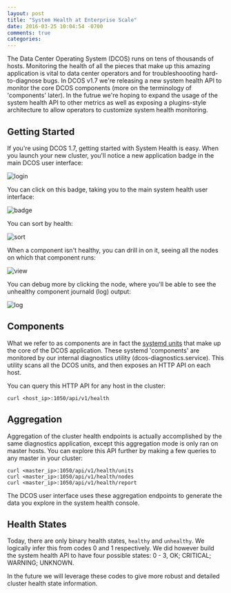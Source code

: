 ```yaml
---
layout: post
title: "System Health at Enterprise Scale"
date: 2016-03-25 10:04:54 -0700
comments: true
categories: 
---
```

The Data Center Operating System (DCOS) runs on tens of thousands of hosts. Monitoring the health of all the pieces that make up this amazing application is vital to data center operators and for troubleshoooting hard-to-diagnose bugs. In DCOS v1.7 we're releasing a new system health API to monitor the core DCOS components (more on the terminology of 'components' later). In the futrue we're hoping to expand the usage of the system health API to other metrics as well as exposing a plugins-style architecture to allow operators to customize system health monitoring.
<!-- More -->

## Getting Started
If you're using DCOS 1.7, getting started with System Health is easy. When you launch your new cluster, you'll notice a new application badge in the main DCOS user interface:

![login](https://dl.dropboxusercontent.com/u/77193293/systemHealthScreens/dcos_ui.png)

You can click on this badge, taking you to the main system health user interface:

![badge](https://dl.dropboxusercontent.com/u/77193293/systemHealthScreens/badge_close.png)

You can sort by health:

![sort](https://dl.dropboxusercontent.com/u/77193293/systemHealthScreens/sort_by_health.png)

When a component isn't healthy, you can drill in on it, seeing all the nodes on which that component runs:

![view](https://dl.dropboxusercontent.com/u/77193293/systemHealthScreens/sys_unhealthy_view.png)

You can debug more by clicking the node, where you'll be able to see the unhealthy component journald (log) output:

![log](https://dl.dropboxusercontent.com/u/77193293/systemHealthScreens/sys_unhealthy.png)

## Components
What we refer to as components are in fact the [systemd units](https://www.freedesktop.org/wiki/Software/systemd/) that make up the core of the DCOS application. These systemd 'components' are monitored by our internal diagnostics utility (dcos-diagnostics.service). This utility scans all the DCOS units, and then exposes an HTTP API on each host. 

You can query this HTTP API for any host in the cluster:

```
curl <host_ip>:1050/api/v1/health
```

## Aggregation
Aggregation of the cluster health endpoints is actually accomplished by the same diagnostics application, except this aggregation mode is only ran on master hosts. You can explore this API further by making a few queries to any master in your cluster:

```
curl <master_ip>:1050/api/v1/health/units
curl <master_ip>:1050/api/v1/health/nodes
curl <master_ip>:1050/api/v1/health/report
```

The DCOS user interface uses these aggregation endpoints to generate the data you explore in the system health console.

## Health States
Today, there are only binary health states, ```healthy``` and ```unhealthy```. We logically infer this from codes 0 and 1 respectively. We did however build the system health API to have four possible states: 0 - 3, OK; CRITICAL; WARNING; UNKNOWN.

In the future we will leverage these codes to give more robust and detailed cluster health state information.


